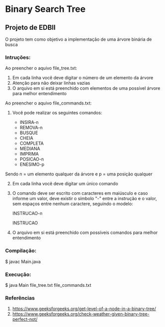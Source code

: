 # Binary Search Tree

## Projeto de EDBII

O projeto tem como objetivo a implementação de uma árvore binária de busca

### Intruções:

Ao preencher o aquivo file_tree.txt:
1. Em cada linha você deve digitar o número de um elemento da árvore
2. Atenção para não deixar linhas vazias
3. O arquivo em si está preenchido com elementos de uma possível árvore para melhor entendimento

Ao preencher o aquivo file_commands.txt:

1. Você pode realizar os seguintes comandos:

	* INSIRA-n
	* REMOVA-n
	* BUSQUE
	* CHEIA 
	* COMPLETA
	* MEDIANA
	* IMPRIMA
	* POSICAO-n
	* ENESIMO-p

Sendo n = um elemento qualquer da árvore e p = uma posição qualquer

2. Em cada linha você deve digitar um único comando

3. O comando deve ser escrito com caracteres em maiúsculo e caso informe um valor, deve existir o símbolo "-" entre a instrução e o valor, sem espaços entre nenhum caractere, seguindo o modelo:

	INSTRUCAO-n
	
	INSTRUCAO

4. O arquivo em si está preenchido com possíveis comandos para melhor entendimento

### Compilação: 

$ javac Main.java

### Execução:

$ java Main file_tree.txt file_commands.txt


### Referências

1. https://www.geeksforgeeks.org/get-level-of-a-node-in-a-binary-tree/ 
2. https://www.geeksforgeeks.org/check-weather-given-binary-tree-perfect-not/
